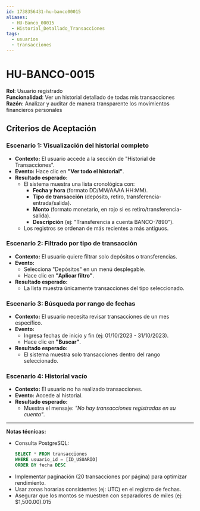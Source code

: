 ```yaml
---
id: 1738356431-hu-banco00015
aliases:
  - HU-Banco_00015
  - Historial_Detallado_Transacciones
tags:
  - usuarios
  - transacciones
---
```


# HU-BANCO-0015  

**Rol**: Usuario registrado  
**Funcionalidad**: Ver un historial detallado de todas mis transacciones  
**Razón**: Analizar y auditar de manera transparente los movimientos financieros personales  

## **Criterios de Aceptación**  

### **Escenario 1: Visualización del historial completo**  
- **Contexto:** El usuario accede a la sección de "Historial de Transacciones".  
- **Evento:** Hace clic en **"Ver todo el historial"**.  
- **Resultado esperado:**  
  - El sistema muestra una lista cronológica con:  
    - **Fecha y hora** (formato DD/MM/AAAA HH:MM).  
    - **Tipo de transacción** (depósito, retiro, transferencia-entrada/salida).  
    - **Monto** (formato monetario, en rojo si es retiro/transferencia-salida).  
    - **Descripción** (ej: "Transferencia a cuenta BANCO-7890").  
  - Los registros se ordenan de más recientes a más antiguos.  

### **Escenario 2: Filtrado por tipo de transacción**  
- **Contexto:** El usuario quiere filtrar solo depósitos o transferencias.  
- **Evento:**  
  - Selecciona "Depósitos" en un menú desplegable.  
  - Hace clic en **"Aplicar filtro"**.  
- **Resultado esperado:**  
  - La lista muestra únicamente transacciones del tipo seleccionado.  

### **Escenario 3: Búsqueda por rango de fechas**  
- **Contexto:** El usuario necesita revisar transacciones de un mes específico.  
- **Evento:**  
  - Ingresa fechas de inicio y fin (ej: 01/10/2023 - 31/10/2023).  
  - Hace clic en **"Buscar"**.  
- **Resultado esperado:**  
  - El sistema muestra solo transacciones dentro del rango seleccionado.  

### **Escenario 4: Historial vacío**  
- **Contexto:** El usuario no ha realizado transacciones.  
- **Evento:** Accede al historial.  
- **Resultado esperado:**  
  - Muestra el mensaje: *"No hay transacciones registradas en su cuenta"*.  

---

**Notas técnicas:**  
- Consulta PostgreSQL:  
  ```sql
  SELECT * FROM transacciones 
  WHERE usuario_id = [ID_USUARIO] 
  ORDER BY fecha DESC

- Implementar paginación (20 transacciones por página) para optimizar rendimiento.
- Usar zonas horarias consistentes (ej: UTC) en el registro de fechas.
- Asegurar que los montos se muestren con separadores de miles (ej: $1,500.00).015
